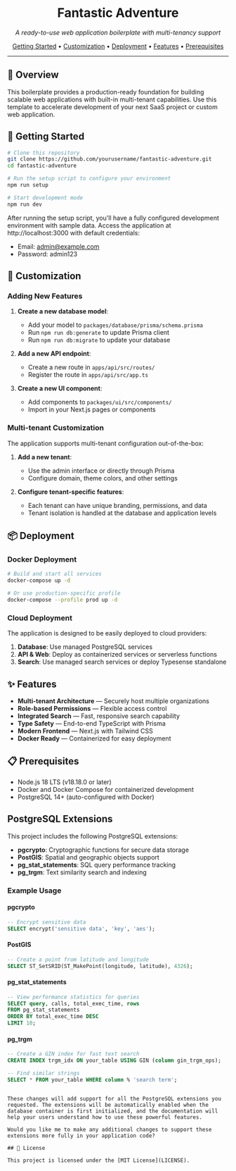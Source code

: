 <div align="center">
  <h1>Fantastic Adventure</h1>
  <p><em>A ready-to-use web application boilerplate with multi-tenancy support</em></p>
  
  <p>
    <a href="#getting-started">Getting Started</a> •
    <a href="#customization">Customization</a> •
    <a href="#deployment">Deployment</a> •
    <a href="#features">Features</a> •
    <a href="#prerequisites">Prerequisites</a>
  </p>
</div>

---

## 🚀 Overview

This boilerplate provides a production-ready foundation for building scalable web applications with built-in multi-tenant capabilities. Use this template to accelerate development of your next SaaS project or custom web application.

## 🏁 Getting Started

```bash
# Clone this repository
git clone https://github.com/yourusername/fantastic-adventure.git
cd fantastic-adventure

# Run the setup script to configure your environment
npm run setup

# Start development mode
npm run dev
```

After running the setup script, you'll have a fully configured development environment with sample data. Access the application at http://localhost:3000 with default credentials:
- Email: admin@example.com
- Password: admin123

## 🔧 Customization

### Adding New Features

1. **Create a new database model**:
   - Add your model to `packages/database/prisma/schema.prisma`
   - Run `npm run db:generate` to update Prisma client
   - Run `npm run db:migrate` to update your database

2. **Add a new API endpoint**:
   - Create a new route in `apps/api/src/routes/`
   - Register the route in `apps/api/src/app.ts`

3. **Create a new UI component**:
   - Add components to `packages/ui/src/components/`
   - Import in your Next.js pages or components

### Multi-tenant Customization

The application supports multi-tenant configuration out-of-the-box:

1. **Add a new tenant**:
   - Use the admin interface or directly through Prisma
   - Configure domain, theme colors, and other settings
   
2. **Configure tenant-specific features**:
   - Each tenant can have unique branding, permissions, and data
   - Tenant isolation is handled at the database and application levels

## 📦 Deployment

### Docker Deployment

```bash
# Build and start all services
docker-compose up -d

# Or use production-specific profile
docker-compose --profile prod up -d
```

### Cloud Deployment

The application is designed to be easily deployed to cloud providers:

1. **Database**: Use managed PostgreSQL services
2. **API & Web**: Deploy as containerized services or serverless functions
3. **Search**: Use managed search services or deploy Typesense standalone

## ✨ Features

- **Multi-tenant Architecture** — Securely host multiple organizations
- **Role-based Permissions** — Flexible access control
- **Integrated Search** — Fast, responsive search capability
- **Type Safety** — End-to-end TypeScript with Prisma
- **Modern Frontend** — Next.js with Tailwind CSS
- **Docker Ready** — Containerized for easy deployment

## 📋 Prerequisites

- Node.js 18 LTS (v18.18.0 or later)
- Docker and Docker Compose for containerized development
- PostgreSQL 14+ (auto-configured with Docker)

## PostgreSQL Extensions

This project includes the following PostgreSQL extensions:

- **pgcrypto**: Cryptographic functions for secure data storage
- **PostGIS**: Spatial and geographic objects support
- **pg_stat_statements**: SQL query performance tracking
- **pg_trgm**: Text similarity search and indexing

### Example Usage

#### pgcrypto
```sql
-- Encrypt sensitive data
SELECT encrypt('sensitive data', 'key', 'aes');
```

#### PostGIS
```sql
-- Create a point from latitude and longitude
SELECT ST_SetSRID(ST_MakePoint(longitude, latitude), 4326);
```

#### pg_stat_statements
```sql
-- View performance statistics for queries
SELECT query, calls, total_exec_time, rows
FROM pg_stat_statements
ORDER BY total_exec_time DESC
LIMIT 10;
```

#### pg_trgm
```sql
-- Create a GIN index for fast text search
CREATE INDEX trgm_idx ON your_table USING GIN (column gin_trgm_ops);

-- Find similar strings
SELECT * FROM your_table WHERE column % 'search term';
```
```

These changes will add support for all the PostgreSQL extensions you requested. The extensions will be automatically enabled when the database container is first initialized, and the documentation will help your users understand how to use these powerful features.

Would you like me to make any additional changes to support these extensions more fully in your application code?

## 📄 License

This project is licensed under the [MIT License](LICENSE).